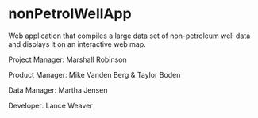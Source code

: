# nonPetrolWellApp
Web application that compiles a large data set of non-petroleum well data and displays it on an interactive web map.

Project Manager: 
Marshall Robinson

Product Manager:
Mike Vanden Berg & Taylor Boden 

Data Manager:
Martha Jensen

Developer:
Lance Weaver
